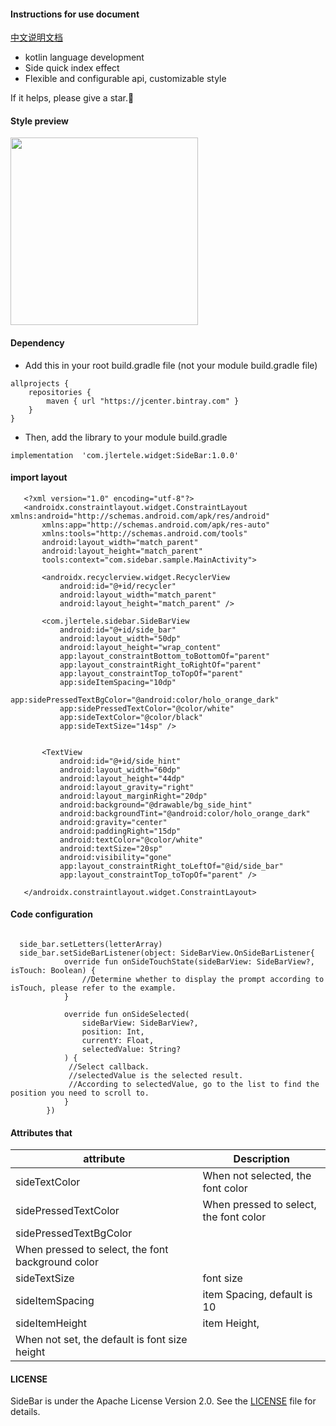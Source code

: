 #### Instructions for use document
[中文说明文档](https://github.com/Leo199206/SideBar/blob/master/README.md)

+ kotlin language development
+ Side quick index effect
+ Flexible and configurable api, customizable style

If it helps, please give a star.🤩

#### Style preview
<img src="https://github.com/Leo199206/SideBar/blob/master/device-2021-01-21-171055.gif?raw=true" width="300" heght="500" align=center />


#### Dependency
+ Add this in your root build.gradle file (not your module build.gradle file)

```
allprojects {
    repositories {
        maven { url "https://jcenter.bintray.com" }
    }
}
```

+ Then, add the library to your module build.gradle

```
implementation  'com.jlertele.widget:SideBar:1.0.0'
```

#### import layout
```
   <?xml version="1.0" encoding="utf-8"?>
   <androidx.constraintlayout.widget.ConstraintLayout xmlns:android="http://schemas.android.com/apk/res/android"
       xmlns:app="http://schemas.android.com/apk/res-auto"
       xmlns:tools="http://schemas.android.com/tools"
       android:layout_width="match_parent"
       android:layout_height="match_parent"
       tools:context="com.sidebar.sample.MainActivity">
   
       <androidx.recyclerview.widget.RecyclerView
           android:id="@+id/recycler"
           android:layout_width="match_parent"
           android:layout_height="match_parent" />
   
       <com.jlertele.sidebar.SideBarView
           android:id="@+id/side_bar"
           android:layout_width="50dp"
           android:layout_height="wrap_content"
           app:layout_constraintBottom_toBottomOf="parent"
           app:layout_constraintRight_toRightOf="parent"
           app:layout_constraintTop_toTopOf="parent"
           app:sideItemSpacing="10dp"
           app:sidePressedTextBgColor="@android:color/holo_orange_dark"
           app:sidePressedTextColor="@color/white"
           app:sideTextColor="@color/black"
           app:sideTextSize="14sp" />
   
   
       <TextView
           android:id="@+id/side_hint"
           android:layout_width="60dp"
           android:layout_height="44dp"
           android:layout_gravity="right"
           android:layout_marginRight="20dp"
           android:background="@drawable/bg_side_hint"
           android:backgroundTint="@android:color/holo_orange_dark"
           android:gravity="center"
           android:paddingRight="15dp"
           android:textColor="@color/white"
           android:textSize="20sp"
           android:visibility="gone"
           app:layout_constraintRight_toLeftOf="@id/side_bar"
           app:layout_constraintTop_toTopOf="parent" />
   
   </androidx.constraintlayout.widget.ConstraintLayout>
```
#### Code configuration

```

  side_bar.setLetters(letterArray)
  side_bar.setSideBarListener(object: SideBarView.OnSideBarListener{
            override fun onSideTouchState(sideBarView: SideBarView?, isTouch: Boolean) {
                //Determine whether to display the prompt according to isTouch, please refer to the example.
            }

            override fun onSideSelected(
                sideBarView: SideBarView?,
                position: Int,
                currentY: Float,
                selectedValue: String?
            ) {
             //Select callback.
             //selectedValue is the selected result.
             //According to selectedValue, go to the list to find the position you need to scroll to.
            }
        })

```

#### Attributes that

| attribute  | Description |
| --- | --- |
| sideTextColor | When not selected, the font color |
| sidePressedTextColor | When pressed to select, the font color |
| sidePressedTextBgColor | 
When pressed to select, the font background color |
| sideTextSize | font size | 
| sideItemSpacing | item Spacing, default is 10 |
| sideItemHeight | item Height,
When not set, the default is font size height |

#### LICENSE
SideBar is under the Apache License Version 2.0. See the [LICENSE](https://raw.githubusercontent.com/Leo199206/SideBar/master/LICENSE) file for details.
